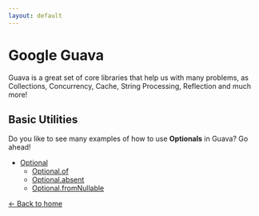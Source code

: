 ```yaml
---
layout: default
---
```


# Google Guava

Guava is a great set of core libraries that help us with many problems, as Collections, Concurrency, Cache,
String Processing, Reflection and much more!

## [](#header-2)Basic Utilities

Do you like to see many examples of how to use **Optionals** in Guava? Go ahead!

- [Optional](optional/google-guava-optional)
  - [Optional.of](optional/google-guava-optional-of)
  - [Optional.absent](optional/google-guava-optional-absent)
  - [Optional.fromNullable](optional/google-guava-optional-from-nullable)

[<- Back to home](/)
